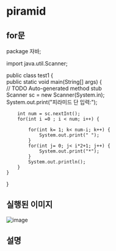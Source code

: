 # piramid<br>
## for문<br>

package 자바;

import java.util.Scanner;

public class test1 {<br>
	public static void main(String[] args) {<br>
		// TODO Auto-generated method stub<br>
		Scanner sc = new Scanner(System.in);<br>
        System.out.print("피라미드 단 입력:");

        int num = sc.nextInt();
        for(int i =0 ; i < num; i++) {

            for(int k= 1; k< num-i; k++) {
                System.out.print(" ");
            }
            for(int j= 0; j< i*2+1; j++) {
                System.out.print("*");
            }
            System.out.println();
        }
	}

}

## 실행된 이미지<br>
![image](https://user-images.githubusercontent.com/126844692/224194022-6534c445-6861-42d9-aa2f-9bc933ff2641.png)<br>
## 설명<br>
